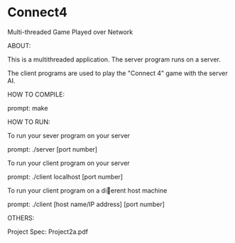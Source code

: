# Connect4
Multi-threaded Game Played over Network 

ABOUT:

This is a multithreaded application. The server program runs on a server.

The client programs are used to play the "Connect 4" game with the server AI.
 

HOW TO COMPILE:

prompt: make


HOW TO RUN:

To run your sever program on your server

prompt: ./server [port number]

To run your client program on your server

prompt: ./client localhost [port number]

To run your client program on a dierent host machine

prompt: ./client [host name/IP address] [port number]


OTHERS:

Project Spec: Project2a.pdf




